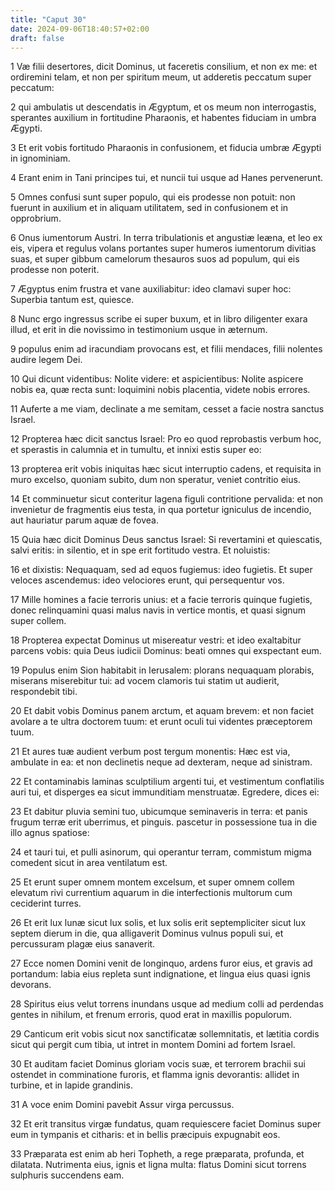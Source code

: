 ```yaml
---
title: "Caput 30"
date: 2024-09-06T18:40:57+02:00
draft: false
---
```




1 Væ filii desertores, dicit Dominus, ut faceretis consilium, et non ex me: et ordiremini telam, et non per spiritum meum, ut adderetis peccatum super peccatum:

2 qui ambulatis ut descendatis in Ægyptum, et os meum non interrogastis, sperantes auxilium in fortitudine Pharaonis, et habentes fiduciam in umbra Ægypti.

3 Et erit vobis fortitudo Pharaonis in confusionem, et fiducia umbræ Ægypti in ignominiam.

4 Erant enim in Tani principes tui, et nuncii tui usque ad Hanes pervenerunt.

5 Omnes confusi sunt super populo, qui eis prodesse non potuit: non fuerunt in auxilium et in aliquam utilitatem, sed in confusionem et in opprobrium.

6 Onus iumentorum Austri. In terra tribulationis et angustiæ leæna, et leo ex eis, vipera et regulus volans portantes super humeros iumentorum divitias suas, et super gibbum camelorum thesauros suos ad populum, qui eis prodesse non poterit.

7 Ægyptus enim frustra et vane auxiliabitur: ideo clamavi super hoc: Superbia tantum est, quiesce.

8 Nunc ergo ingressus scribe ei super buxum, et in libro diligenter exara illud, et erit in die novissimo in testimonium usque in æternum.

9 populus enim ad iracundiam provocans est, et filii mendaces, filii nolentes audire legem Dei.

10 Qui dicunt videntibus: Nolite videre: et aspicientibus: Nolite aspicere nobis ea, quæ recta sunt: loquimini nobis placentia, videte nobis errores.

11 Auferte a me viam, declinate a me semitam, cesset a facie nostra sanctus Israel.

12 Propterea hæc dicit sanctus Israel: Pro eo quod reprobastis verbum hoc, et sperastis in calumnia et in tumultu, et innixi estis super eo:

13 propterea erit vobis iniquitas hæc sicut interruptio cadens, et requisita in muro excelso, quoniam subito, dum non speratur, veniet contritio eius.

14 Et comminuetur sicut conteritur lagena figuli contritione pervalida: et non invenietur de fragmentis eius testa, in qua portetur igniculus de incendio, aut hauriatur parum aquæ de fovea.

15 Quia hæc dicit Dominus Deus sanctus Israel: Si revertamini et quiescatis, salvi eritis: in silentio, et in spe erit fortitudo vestra. Et noluistis:

16 et dixistis: Nequaquam, sed ad equos fugiemus: ideo fugietis. Et super veloces ascendemus: ideo velociores erunt, qui persequentur vos.

17 Mille homines a facie terroris unius: et a facie terroris quinque fugietis, donec relinquamini quasi malus navis in vertice montis, et quasi signum super collem.

18 Propterea expectat Dominus ut misereatur vestri: et ideo exaltabitur parcens vobis: quia Deus iudicii Dominus: beati omnes qui exspectant eum.

19 Populus enim Sion habitabit in Ierusalem: plorans nequaquam plorabis, miserans miserebitur tui: ad vocem clamoris tui statim ut audierit, respondebit tibi.

20 Et dabit vobis Dominus panem arctum, et aquam brevem: et non faciet avolare a te ultra doctorem tuum: et erunt oculi tui videntes præceptorem tuum.

21 Et aures tuæ audient verbum post tergum monentis: Hæc est via, ambulate in ea: et non declinetis neque ad dexteram, neque ad sinistram.

22 Et contaminabis laminas sculptilium argenti tui, et vestimentum conflatilis auri tui, et disperges ea sicut immunditiam menstruatæ. Egredere, dices ei:

23 Et dabitur pluvia semini tuo, ubicumque seminaveris in terra: et panis frugum terræ erit uberrimus, et pinguis. pascetur in possessione tua in die illo agnus spatiose:

24 et tauri tui, et pulli asinorum, qui operantur terram, commistum migma comedent sicut in area ventilatum est.

25 Et erunt super omnem montem excelsum, et super omnem collem elevatum rivi currentium aquarum in die interfectionis multorum cum ceciderint turres.

26 Et erit lux lunæ sicut lux solis, et lux solis erit septempliciter sicut lux septem dierum in die, qua alligaverit Dominus vulnus populi sui, et percussuram plagæ eius sanaverit.

27 Ecce nomen Domini venit de longinquo, ardens furor eius, et gravis ad portandum: labia eius repleta sunt indignatione, et lingua eius quasi ignis devorans.

28 Spiritus eius velut torrens inundans usque ad medium colli ad perdendas gentes in nihilum, et frenum erroris, quod erat in maxillis populorum.

29 Canticum erit vobis sicut nox sanctificatæ sollemnitatis, et lætitia cordis sicut qui pergit cum tibia, ut intret in montem Domini ad fortem Israel.

30 Et auditam faciet Dominus gloriam vocis suæ, et terrorem brachii sui ostendet in comminatione furoris, et flamma ignis devorantis: allidet in turbine, et in lapide grandinis.

31 A voce enim Domini pavebit Assur virga percussus.

32 Et erit transitus virgæ fundatus, quam requiescere faciet Dominus super eum in tympanis et citharis: et in bellis præcipuis expugnabit eos.

33 Præparata est enim ab heri Topheth, a rege præparata, profunda, et dilatata. Nutrimenta eius, ignis et ligna multa: flatus Domini sicut torrens sulphuris succendens eam.

